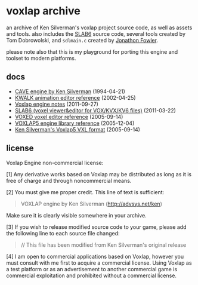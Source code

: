 # voxlap archive

an archive of Ken Silverman's voxlap project source code, as well as assets and
tools. also includes the [SLAB6](https://advsys.net/ken/download.htm#slab6)
source code, several tools created by Tom Dobrowolski, and `sdlmain.c` created
by [Jonathon Fowler](http://jonof.id.au/).

please note also that this is my playground for porting this engine and toolset
to modern platforms.

## docs

- [CAVE engine by Ken Silverman](./doc/cave.txt) (1994-04-21)
- [KWALK animation editor reference](./doc/kwalkhlp.txt) (2002-04-25)
- [Voxlap engine notes](./doc/readme.txt) (2011-09-27)
- [SLAB6 (voxel viewer&editor for VOX/KVX/KV6 files)](./doc/slab6.txt) (2011-03-22)
- [VOXED voxel editor reference](./doc/voxedhlp.txt) (2005-09-14)
- [VOXLAP5 engine library reference](./doc/voxlib.txt) (2005-12-04)
- [Ken Silverman's Voxlap5 VXL format](./doc/vxlform.txt) (2005-09-14)

## license

Voxlap Engine non-commercial license:

\[1\] Any derivative works based on Voxlap may be distributed as long as it is
free of charge and through noncommercial means.

\[2\] You must give me proper credit. This line of text is sufficient:

> VOXLAP engine by Ken Silverman (http://advsys.net/ken)

Make sure it is clearly visible somewhere in your archive.

\[3\] If you wish to release modified source code to your game, please add the
following line to each source file changed:

> // This file has been modified from Ken Silverman's original release

\[4\] I am open to commercial applications based on Voxlap, however you must
consult with me first to acquire a commercial license. Using Voxlap as a test
platform or as an advertisement to another commercial game is commercial
exploitation and prohibited without a commercial license.
